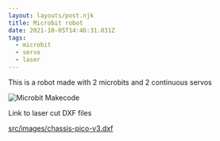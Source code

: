 ```yaml
---
layout: layouts/post.njk
title: Microbit robot
date: 2021-10-05T14:46:31.031Z
tags:
  - microbit
  - servo
  - laser
---
```

This is a robot made with 2 microbits and 2 continuous servos

![](/images/microbitradio.png "Microbit Makecode")

Link to laser cut DXF files

[src/images/chassis-pico-v3.dxf](src/images/chassis-pico-v3.dxf)